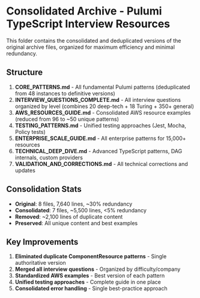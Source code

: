 # Consolidated Archive - Pulumi TypeScript Interview Resources

This folder contains the consolidated and deduplicated versions of the original archive files, organized for maximum efficiency and minimal redundancy.

## Structure

1. **CORE_PATTERNS.md** - All fundamental Pulumi patterns (deduplicated from 48 instances to definitive versions)
2. **INTERVIEW_QUESTIONS_COMPLETE.md** - All interview questions organized by level (combines 20 deep-tech + 18 Turing + 350+ general)
3. **AWS_RESOURCES_GUIDE.md** - Consolidated AWS resource examples (reduced from 96 to ~50 unique patterns)
4. **TESTING_PATTERNS.md** - Unified testing approaches (Jest, Mocha, Policy tests)
5. **ENTERPRISE_SCALE_GUIDE.md** - All enterprise patterns for 15,000+ resources
6. **TECHNICAL_DEEP_DIVE.md** - Advanced TypeScript patterns, DAG internals, custom providers
7. **VALIDATION_AND_CORRECTIONS.md** - All technical corrections and updates

## Consolidation Stats

- **Original**: 8 files, 7,640 lines, ~30% redundancy
- **Consolidated**: 7 files, ~5,500 lines, <5% redundancy
- **Removed**: ~2,100 lines of duplicate content
- **Preserved**: All unique content and best examples

## Key Improvements

1. **Eliminated duplicate ComponentResource patterns** - Single authoritative version
2. **Merged all interview questions** - Organized by difficulty/company
3. **Standardized AWS examples** - Best version of each pattern
4. **Unified testing approaches** - Complete guide in one place
5. **Consolidated error handling** - Single best-practice approach
